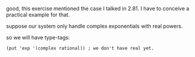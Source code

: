 
good, this exercise mentioned the case I talked in 2.81. I have to
conceive a practical example for that.

suppose our system only handle complex exponentials with real powers.

so we will have type-tags:

    (put 'exp '(complex rational)) ; we don't have real yet.
